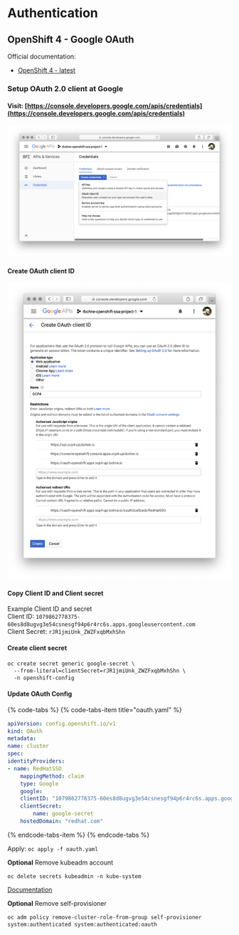 # Authentication

## OpenShift 4 - Google OAuth

Official documentation:

* [OpenShift 4 - latest](https://docs.openshift.com/container-platform/latest/authentication/identity_providers/configuring-google-identity-provider.html)

### Setup OAuth 2.0 client at Google <a id="user-content-setup-oauth-2-0-client-at-google"></a>

#### Visit: [https://console.developers.google.com/apis/credentials](https://console.developers.google.com/apis/credentials)

![](.gitbook/assets/google-oauth-screenshot1.png)

#### Create OAuth client ID

![](.gitbook/assets/google-oauth-screenshot2.png)

#### Copy Client ID and Client secret

Example Client ID and secret  
Client ID: `1079862778375-60es8d8ugvg3e54csnesgf94p6r4rc6s.apps.googleusercontent.com`  
Client Secret: `rJR1jmiUnk_ZWZFxqbMxhShn`

#### Create client secret

```text
oc create secret generic google-secret \
  --from-literal=clientSecret=rJR1jmiUnk_ZWZFxqbMxhShn \
  -n openshift-config
```

#### Update OAuth Config

{% code-tabs %}
{% code-tabs-item title="oauth.yaml" %}
```yaml
apiVersion: config.openshift.io/v1
kind: OAuth
metadata:
name: cluster
spec:
identityProviders:
- name: RedHatSSO
    mappingMethod: claim
    type: Google
    google:
    clientID: "1079862778375-60es8d8ugvg3e54csnesgf94p6r4rc6s.apps.googleusercontent.com"
    clientSecret:
        name: google-secret
    hostedDomain: "redhat.com"
```
{% endcode-tabs-item %}
{% endcode-tabs %}

Apply: `oc apply -f oauth.yaml`  


**Optional** Remove kubeadm account 

```text
oc delete secrets kubeadmin -n kube-system
```

[Documentation](https://docs.openshift.com/container-platform/4.1/authentication/remove-kubeadmin.html) 

**Optional** Remove self-provisioner

```text
oc adm policy remove-cluster-role-from-group self-provisioner system:authenticated system:authenticated:oauth
```

